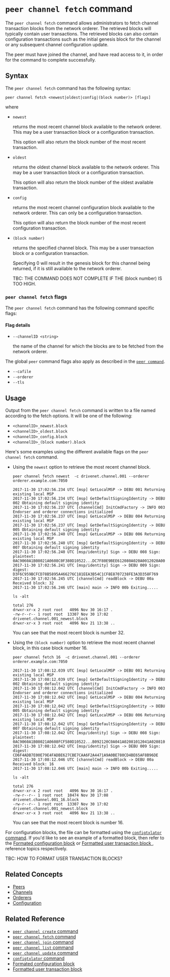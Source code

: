 # <a name="PeeChannelFetchCommand"></a> `peer channel fetch` command

The `peer channel fetch` command allows administrators to fetch channel transaction blocks from the network orderer. The retrieved blocks will typically contain user transactions. The retrieved blocks can also contain configuration transactions such as the initial genesis block for the channel or any subsequent channel configuration update.

The peer must have joined the channel, and have read access to it, in order for the command to complete successfully.

## Syntax

The `peer channel fetch` command has the following syntax:

```
peer channel fetch <newest|oldest|config|(block number)> [flags]
```

where

* `newest`

  returns the most recent channel block available to the network orderer. This may be a user transaction block or a configuration transaction.

  This option will also return the block number of the most recent transaction.

* `oldest`

  returns the oldest channel block available to the network orderer. This may be a user transaction block or a configuration transaction.

  This option will also return the block number of the oldest available transaction.

* `config`

  returns the most recent channel configuration block available to the network orderer. This can only be a configuration transaction.

  This option will also return the block number of the most recent configuration transaction.

* `(block number)`

  returns the specified channel block. This may be a user transaction block or a configuration transaction.  

  Specifying 0 will result in the genesis block for this channel being returned, if it is still available to the network orderer.

  TBC: THE COMMAND DOES NOT COMPLETE IF THE (block number) IS TOO HIGH.

### `peer channel fetch` flags

  The `peer channel fetch` command has the following command specific flags:

#### <a name=flags> </a> Flag details
* `--channelID <string>`

  the name of the channel for which the blocks are to be fetched from the network orderer.

The global `peer` command flags also apply as described in the [`peer command`](./PeerCommand.md#flags).

*  `--cafile`
* `--orderer`
* `--tls`

## Usage

Output from the `peer channel fetch` command is written to a file named according to the fetch options. It will be one of the following:

* `<channelID>_newest.block`
* `<channelID>_oldest.block`
* `<channelID>_config.block`
* `<channelID>_(block number).block`

Here's some examples using the different available flags on the `peer channel fetch` command.

* Using the `newest` option to retrieve the most recent channel block.

  ```
  peer channel fetch newest  -c drivenet.channel.001 --orderer orderer.example.com:7050

  2017-11-30 17:02:56.234 UTC [msp] GetLocalMSP -> DEBU 001 Returning existing local MSP
  2017-11-30 17:02:56.234 UTC [msp] GetDefaultSigningIdentity -> DEBU 002 Obtaining default signing identity
  2017-11-30 17:02:56.237 UTC [channelCmd] InitCmdFactory -> INFO 003 Endorser and orderer connections initialized
  2017-11-30 17:02:56.237 UTC [msp] GetLocalMSP -> DEBU 004 Returning existing local MSP
  2017-11-30 17:02:56.237 UTC [msp] GetDefaultSigningIdentity -> DEBU 005 Obtaining default signing identity
  2017-11-30 17:02:56.240 UTC [msp] GetLocalMSP -> DEBU 006 Returning existing local MSP
  2017-11-30 17:02:56.240 UTC [msp] GetDefaultSigningIdentity -> DEBU 007 Obtaining default signing identity
  2017-11-30 17:02:56.240 UTC [msp/identity] Sign -> DEBU 008 Sign: plaintext: 0AC9060A1B08021A0608C0F380D10522...DC7F80E9BEE612080A020A0012020A00
  2017-11-30 17:02:56.241 UTC [msp/identity] Sign -> DEBU 009 Sign: digest: D3F6C959BCFCD78B5895A466276C181EEA3B54C1CF8E8707238FE3A3D358F769
  2017-11-30 17:02:56.245 UTC [channelCmd] readBlock -> DEBU 00a Received block: 32
  2017-11-30 17:02:56.246 UTC [main] main -> INFO 00b Exiting.....

  ls -alt

  total 276
  drwxr-xr-x 2 root root   4096 Nov 30 16:17 .
  -rw-r--r-- 1 root root  13307 Nov 30 17:02 drivenet.channel.001_newest.block
  drwxr-xr-x 3 root root   4096 Nov 21 13:38 ..

  ```  

  You can see that the most recent block is number 32.

* Using the `(block number)` option to retrieve the most recent channel block,  in this case block number 16.

  ```
  peer channel fetch 16  -c drivenet.channel.001 --orderer orderer.example.com:7050

  2017-11-30 17:08:12.039 UTC [msp] GetLocalMSP -> DEBU 001 Returning existing local MSP
  2017-11-30 17:08:12.039 UTC [msp] GetDefaultSigningIdentity -> DEBU 002 Obtaining default signing identity
  2017-11-30 17:08:12.042 UTC [channelCmd] InitCmdFactory -> INFO 003 Endorser and orderer connections initialized
  2017-11-30 17:08:12.042 UTC [msp] GetLocalMSP -> DEBU 004 Returning existing local MSP
  2017-11-30 17:08:12.042 UTC [msp] GetDefaultSigningIdentity -> DEBU 005 Obtaining default signing identity
  2017-11-30 17:08:12.042 UTC [msp] GetLocalMSP -> DEBU 006 Returning existing local MSP
  2017-11-30 17:08:12.042 UTC [msp] GetDefaultSigningIdentity -> DEBU 007 Obtaining default signing identity
  2017-11-30 17:08:12.042 UTC [msp/identity] Sign -> DEBU 008 Sign: plaintext: 0AC9060A1B08021A0608FCF580D10522...B092120C0A041A02081012041A020810
  2017-11-30 17:08:12.042 UTC [msp/identity] Sign -> DEBU 009 Sign: digest: CD6F4ADB7E00E79E4FADBE627CBE7CAA6F2A4471A9A0BE780CD4BE65AF8B96DE
  2017-11-30 17:08:12.046 UTC [channelCmd] readBlock -> DEBU 00a Received block: 16
  2017-11-30 17:08:12.046 UTC [main] main -> INFO 00b Exiting.....

  ls -alt

  total 276
  drwxr-xr-x 2 root root   4096 Nov 30 16:17 .
  -rw-r--r-- 1 root root  10474 Nov 30 17:08 drivenet.channel.001_16.block
  -rw-r--r-- 1 root root  13307 Nov 30 17:02 drivenet.channel.001_newest.block
  drwxr-xr-x 3 root root   4096 Nov 21 13:38 ..

  ```  

    You can see that the most recent block is number 16.

For configuration blocks, the file can be formatted using the [`configtxlator` command](../Config/ConfigtxlatorCommand.md). If you'd like to see an example of a formatted block, then refer to the [Formated configuration block](../Config/FormattedConfigBlock.md) or [Formatted user transaction block ](../Config/FormattedUserTransactionBlock.md), reference topics respectively.

TBC: HOW TO FORMAT USER TRANSACTION BLOCKS?

## Related Concepts
* [Peers](../../KeyConcepts/Peers/Peers.md)
* [Channels](../../KeyConcepts/Channels/Channels.md)
* [Orderers](../../KeyConcepts/Orderers/Orderers.md)
* [Configuration](../../KeyConcepts/Configuration/Configuration.md)

## <a name=reference></a> Related Reference
* [`peer channel create` command](./PeerChannelCreateCommand.md)
* [`peer channel fetch` command](./PeerChannelFetchCommand.md)
* [`peer channel join` command](./PeerChannelJoinCommand.md)
* [`peer channel list` command](./PeerChannelListCommand.md)
* [`peer channel update` command](./PeerChannelUpdateCommand.md)
* [`configtxlator` command](../Config/ConfigtxlatorCommand.md)
* [Formated configuration block](../Config/FormattedConfigBlock.md)
* [Formatted user transaction block ](../Config/FormattedUserTransactionBlock.md)
